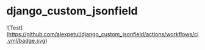 # django_custom_jsonfield

![Test]
(https://github.com/alexpetul/django_custom_jsonfield/actions/workflows/ci.yml/badge.svg)
